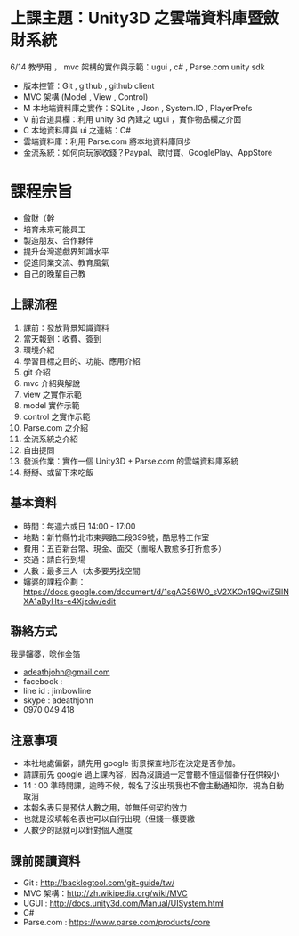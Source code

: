 上課主題：Unity3D 之雲端資料庫暨斂財系統
==========

6/14 教學用 ， mvc 架構的實作與示範：ugui , c# , Parse.com unity sdk 

- 版本控管：Git , github , github client
- MVC 架構 (Model , View , Control)
- M 本地端資料庫之實作：SQLite , Json , System.IO , PlayerPrefs
- V 前台道具欄：利用 unity 3d 內建之 ugui ，實作物品欄之介面
- C 本地資料庫與 ui 之連結：C#
- 雲端資料庫：利用 Parse.com 將本地資料庫同步
- 金流系統：如何向玩家收錢？Paypal、歐付寶、GooglePlay、AppStore

課程宗旨
======

- 斂財（幹
- 培育未來可能員工
- 製造朋友、合作夥伴
- 提升台灣遊戲界知識水平
- 促進同業交流、教育風氣
- 自己的晚輩自己教

上課流程
------

1. 課前：發放背景知識資料
1. 當天報到：收費、簽到
1. 環境介紹
1. 學習目標之目的、功能、應用介紹
1. git 介紹
1. mvc 介紹與解說
1. view 之實作示範
1. model 實作示範
1. control 之實作示範
1. Parse.com 之介紹
1. 金流系統之介紹
1. 自由提問
1. 發派作業：實作一個 Unity3D + Parse.com 的雲端資料庫系統
1. 掰掰、或留下來吃飯


基本資料
------

- 時間：每週六或日 14:00 - 17:00
- 地點：新竹縣竹北市東興路二段399號，酷思特工作室
- 費用：五百新台幣、現金、面交（團報人數愈多打折愈多）
- 交通：請自行到場
- 人數：最多三人（太多要另找空間
- 嬸婆的課程企劃：https://docs.google.com/document/d/1sqAG56WO_sV2XKOn19QwiZ5lINXA1aByHts-e4Xjzdw/edit

聯絡方式
-------

我是嬸婆，唸作金箔
- adeathjohn@gmail.com
- facebook : 
- line id : jimbowline
- skype : adeathjohn
- 0970 049 418

注意事項
------

- 本社地處偏僻，請先用 google 街景探查地形在決定是否參加。
- 請課前先 google 過上課內容，因為沒讀過一定會聽不懂這個番仔在供殺小
- 14 : 00 準時開課，逾時不候，報名了沒出現我也不會主動通知你，視為自動取消
- 本報名表只是預估人數之用，並無任何契約效力
- 也就是沒填報名表也可以自行出現（但錢一樣要繳
- 人數少的話就可以針對個人進度

課前閱讀資料
--------

- Git : http://backlogtool.com/git-guide/tw/
- MVC 架構：http://zh.wikipedia.org/wiki/MVC
- UGUI : http://docs.unity3d.com/Manual/UISystem.html
- C# 
- Parse.com : https://www.parse.com/products/core
